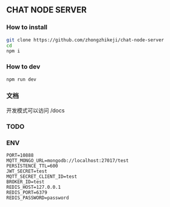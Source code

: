## CHAT NODE SERVER

### How to install

```bash
git clone https://github.com/zhongzhikeji/chat-node-server
cd
npm i
````

### How to dev

```bash
npm run dev
```

### 文档

开发模式可以访问 /docs

### TODO

### ENV

```
PORT=10888
MQTT_MONGO_URL=mongodb://localhost:27017/test
PERSISTENCE_TTL=600
JWT_SECRET=test
MQTT_SECRET_CLIENT_ID=test
BROKER_ID=test
REDIS_HOST=127.0.0.1
REDIS_PORT=6379
REDIS_PASSWORD=password
```
